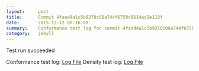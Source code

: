 ```yaml
---
layout:     post
title:      Commit 4faad4a1c5b9278c08a744f6750d8614ad2e118f
date:       2015-12-12 00:16:00
summary:    Conformance test log for commit 4faad4a1c5b9278c08a744f6750d8614ad2e118f.
category:   jekyll
---
```


Test run succeeded

Conformance test log: [Log File](http://s3-us-west-2.amazonaws.com/kraken-e2e-logs/conformance/kraken_4faad4a1c5b9278c08a744f6750d8614ad2e118f_conformance.log)
Density test log: [Log File](http://s3-us-west-2.amazonaws.com/kraken-e2e-logs/conformance/kraken_4faad4a1c5b9278c08a744f6750d8614ad2e118f_density.log)
